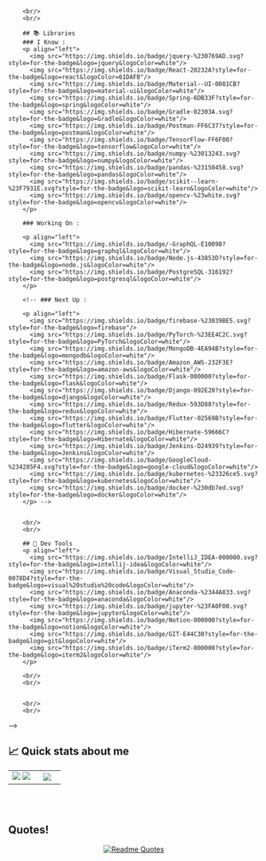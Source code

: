 <!--
        ## I'm Jungwoo Shim <img src="https://media.giphy.com/media/hvRJCLFzcasrR4ia7z/giphy.gif" width="20">
        <br/>

          🌱 &nbsp; I'm Currently <b>Serving My Military Duties</b> at a Small Web Dev Company <br/>

          🔭 &nbsp; I'm <b>Widening my Tech Stack and Developing my Capabilities</b> as a Developer<br/>

          🎓 &nbsp; I Have a  <b>Computer Science & Engineering</b> at CNU<br/>

          🤔 &nbsp; Would Like to Get a MS Degree in Artificial Intelligence<br/>

          💌 &nbsp; Contact Me At "jshim0978@gmail.com" 

        <br/>

        ## <img src="https://media2.giphy.com/media/QssGEmpkyEOhBCb7e1/giphy.gif?cid=ecf05e47a0n3gi1bfqntqmob8g9aid1oyj2wr3ds3mg700bl&rid=giphy.gif" width = '20'/> Languages 

        ### I Know : 

        <p align="left">
          <img src="https://img.shields.io/badge/Python-3776AB?style=for-the-badge&logo=python&logoColor=white"/>
          <img src="https://img.shields.io/badge/HTML5-E34F26?style=for-the-badge&logo=html5&logoColor=white"/>
          <img src="https://img.shields.io/badge/CSS3-1572B6?style=for-the-badge&logo=css3&logoColor=white"/>
          <img src="https://img.shields.io/badge/JavaScript-F7DF1E?style=for-the-badge&logo=javascript&logoColor=black"/>
          <img src="https://img.shields.io/badge/Java-ED8B00?style=for-the-badge&logo=java&logoColor=white"/>
          <img src="https://img.shields.io/badge/MySQL-005C84?style=for-the-badge&logo=mysql&logoColor=white"/>
        </p>


        ### Working On : 

        <p align="left">
          <img src="https://img.shields.io/badge/Go-00ADD8?style=for-the-badge&logo=go&logoColor=white"/>
          <img src="https://img.shields.io/badge/Scala-DC322F?style=for-the-badge&logo=scala&logoColor=white"/> 
        </p>

        <!-- ### Next Up : 

        <p align="left">
          <img src="https://img.shields.io/badge/R-276DC3?style=for-the-badge&logo=r&logoColor=white"/>
          <img src="https://img.shields.io/badge/Rust-000000?style=for-the-badge&logo=rust&logoColor=white"/>
          <img src="https://img.shields.io/badge/Kotlin-0095D5?&style=for-the-badge&logo=kotlin&logoColor=white"/>
          <img src="https://img.shields.io/badge/Ruby_on_Rails-CC0000?style=for-the-badge&logo=ruby-on-rails&logoColor=white"/>
          <img src="https://img.shields.io/badge/TypeScript-007ACC?style=for-the-badge&logo=typescript&logoColor=white"/>
        </p> -->

        <br/>
        <br/>

        ## 📚 Libraries
        ### I Know :
        <p align="left">
          <img src="https://img.shields.io/badge/jquery-%230769AD.svg?style=for-the-badge&logo=jquery&logoColor=white"/>
          <img src="https://img.shields.io/badge/React-20232A?style=for-the-badge&logo=react&logoColor=61DAFB"/>
          <img src="https://img.shields.io/badge/Material--UI-0081CB?style=for-the-badge&logo=material-ui&logoColor=white"/>
          <img src="https://img.shields.io/badge/Spring-6DB33F?style=for-the-badge&logo=spring&logoColor=white"/>
          <img src="https://img.shields.io/badge/Gradle-02303A.svg?style=for-the-badge&logo=Gradle&logoColor=white"/>
          <img src="https://img.shields.io/badge/Postman-FF6C37?style=for-the-badge&logo=postman&logoColor=white"/>
          <img src="https://img.shields.io/badge/TensorFlow-FF6F00?style=for-the-badge&logo=tensorflow&logoColor=white"/>
          <img src="https://img.shields.io/badge/numpy-%23013243.svg?style=for-the-badge&logo=numpy&logoColor=white"/>
          <img src="https://img.shields.io/badge/pandas-%23150458.svg?style=for-the-badge&logo=pandas&logoColor=white"/>
          <img src="https://img.shields.io/badge/scikit--learn-%23F7931E.svg?style=for-the-badge&logo=scikit-learn&logoColor=white"/>
          <img src="https://img.shields.io/badge/opencv-%23white.svg?style=for-the-badge&logo=opencv&logoColor=white"/>
        </p>

        ### Working On : 

        <p align="left">
          <img src="https://img.shields.io/badge/-GraphQL-E10098?style=for-the-badge&logo=graphql&logoColor=white"/>
          <img src="https://img.shields.io/badge/Node.js-43853D?style=for-the-badge&logo=node.js&logoColor=white"/>
          <img src="https://img.shields.io/badge/PostgreSQL-316192?style=for-the-badge&logo=postgresql&logoColor=white"/>
        </p>

        <!-- ### Next Up : 

        <p align="left">
          <img src="https://img.shields.io/badge/firebase-%23039BE5.svg?style=for-the-badge&logo=firebase"/>
          <img src="https://img.shields.io/badge/PyTorch-%23EE4C2C.svg?style=for-the-badge&logo=PyTorch&logoColor=white"/>
          <img src="https://img.shields.io/badge/MongoDB-4EA94B?style=for-the-badge&logo=mongodb&logoColor=white"/>
          <img src="https://img.shields.io/badge/Amazon_AWS-232F3E?style=for-the-badge&logo=amazon-aws&logoColor=white"/>
          <img src="https://img.shields.io/badge/Flask-000000?style=for-the-badge&logo=flask&logoColor=white"/>
          <img src="https://img.shields.io/badge/Django-092E20?style=for-the-badge&logo=django&logoColor=white"/>
          <img src="https://img.shields.io/badge/Redux-593D88?style=for-the-badge&logo=redux&logoColor=white"/>
          <img src="https://img.shields.io/badge/Flutter-02569B?style=for-the-badge&logo=flutter&logoColor=white"/>
          <img src="https://img.shields.io/badge/Hibernate-59666C?style=for-the-badge&logo=Hibernate&logoColor=white"/>
          <img src="https://img.shields.io/badge/Jenkins-D24939?style=for-the-badge&logo=Jenkins&logoColor=white"/>
          <img src="https://img.shields.io/badge/GoogleCloud-%234285F4.svg?style=for-the-badge&logo=google-cloud&logoColor=white"/>
          <img src="https://img.shields.io/badge/kubernetes-%23326ce5.svg?style=for-the-badge&logo=kubernetes&logoColor=white"/>
          <img src="https://img.shields.io/badge/docker-%230db7ed.svg?style=for-the-badge&logo=docker&logoColor=white"/>
        </p> -->


        <br/>
        <br/>

        ## 🔧 Dev Tools
        <p align="left">
          <img src="https://img.shields.io/badge/IntelliJ_IDEA-000000.svg?style=for-the-badge&logo=intellij-idea&logoColor=white"/>
          <img src="https://img.shields.io/badge/Visual_Studio_Code-0078D4?style=for-the-badge&logo=visual%20studio%20code&logoColor=white"/>
          <img src="https://img.shields.io/badge/Anaconda-%2344A833.svg?style=for-the-badge&logo=anaconda&logoColor=white"/>
          <img src="https://img.shields.io/badge/jupyter-%23FA0F00.svg?style=for-the-badge&logo=jupyter&logoColor=white"/>
          <img src="https://img.shields.io/badge/Notion-000000?style=for-the-badge&logo=notion&logoColor=white"/>
          <img src="https://img.shields.io/badge/GIT-E44C30?style=for-the-badge&logo=git&logoColor=white"/>
          <img src="https://img.shields.io/badge/iTerm2-000000?style=for-the-badge&logo=iterm2&logoColor=white"/>
        </p>

        <br/>
        <br/>


        <br/>
        <br/>
-->

## &#x1f4c8; Quick stats about me
<p align="center">
  <table border="0" align="center">
    <tr border="0">
      <td width="50%" align="center">     
        <img src="https://github-readme-stats.vercel.app/api/top-langs/?username=jshim0978&show_icons=true&title_color=f6c32c&icon_color=f6c32c&text_color=9f9f9f&bg_color=151515&layout=compact&langs_count=4"/>
        <img src="https://github-readme-stats.vercel.app/api?username=jshim0978&show_icons=true&title_color=f6c32c&icon_color=f6c32c&text_color=9f9f9f&bg_color=151515&count_private=true"/>
      </td>
      <td width="50%" align="center">
<!--         <img src="https://github-profile-trophy.vercel.app/?username=jshim0978&theme=nord&column=3&row=2"/> -->
        <img src="http://mazassumnida.wtf/api/v2/generate_badge?boj=jungwooshim"/>
      </td>
    </tr>
  </table>
</p>

<br/>
<br/>

## Quotes!
<div align="center">
  
[![Readme Quotes](https://quotes-github-readme.vercel.app/api?type=horizontal&theme=dark)](https://github.com/piyushsuthar/github-readme-quotes)
</div> 
